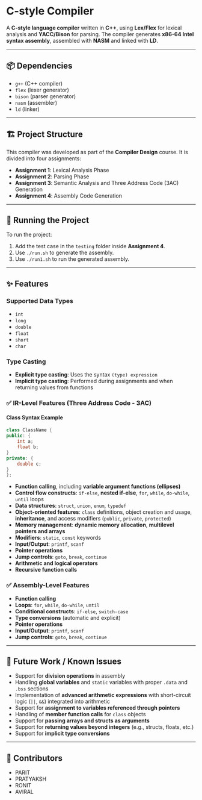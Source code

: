 # C-style Compiler

A **C-style language compiler** written in **C++**, using **Lex/Flex** for lexical analysis and **YACC/Bison** for parsing. The compiler generates **x86-64 Intel syntax assembly**, assembled with **NASM** and linked with **LD**.

---

## 📦 Dependencies

* `g++` (C++ compiler)
* `flex` (lexer generator)
* `bison` (parser generator)
* `nasm` (assembler)
* `ld` (linker)

---

## 🏗️ Project Structure

This compiler was developed as part of the **Compiler Design** course. It is divided into four assignments:

* **Assignment 1**: Lexical Analysis Phase
* **Assignment 2**: Parsing Phase
* **Assignment 3**: Semantic Analysis and Three Address Code (3AC) Generation
* **Assignment 4**: Assembly Code Generation

---

## 🚀 Running the Project

To run the project:

1. Add the test case in the `testing` folder inside **Assignment 4**.
2. Use `./run.sh` to generate the assembly.
3. Use `./run1.sh` to run the generated assembly.

---

## ✨ Features

### Supported Data Types

* `int`
* `long`
* `double`
* `float`
* `short`
* `char`

### Type Casting

* **Explicit type casting**: Uses the syntax `(type) expression`
* **Implicit type casting**: Performed during assignments and when returning values from functions

### ✅ IR-Level Features (Three Address Code - 3AC)

#### Class Syntax Example

```cpp
class ClassName {
public: {
    int a;
    float b;
}
private: {
    double c;
}
};
```

* **Function calling**, including **variable argument functions (ellipses)**
* **Control flow constructs**: `if-else`, **nested if-else**, `for`, `while`, `do-while`, `until` loops
* **Data structures**: `struct`, `union`, `enum`, `typedef`
* **Object-oriented features**: `class` definitions, object creation and usage, **inheritance**, and access modifiers (`public`, `private`, `protected`)
* **Memory management**: **dynamic memory allocation**, **multilevel pointers and arrays**
* **Modifiers**: `static`, `const` keywords
* **Input/Output**: `printf`, `scanf`
* **Pointer operations**
* **Jump controls**: `goto`, `break`, `continue`
* **Arithmetic and logical operators**
* **Recursive function calls**

### ✅ Assembly-Level Features

* **Function calling**
* **Loops**: `for`, `while`, `do-while`, `until`
* **Conditional constructs**: `if-else`, `switch-case`
* **Type conversions** (automatic and explicit)
* **Pointer operations**
* **Input/Output**: `printf`, `scanf`
* **Jump controls**: `goto`, `break`, `continue`

---

## 🧠 Future Work / Known Issues

* Support for **division operations** in assembly
* Handling **global variables** and `static` variables with proper `.data` and `.bss` sections
* Implementation of **advanced arithmetic expressions** with short-circuit logic (`||`, `&&`) integrated into arithmetic
* Support for **assignment to variables referenced through pointers**
* Handling of **member function calls** for `class` objects
* Support for **passing arrays and structs as arguments**
* Support for **returning values beyond integers** (e.g., structs, floats, etc.)
* Support for **implicit type conversions**

---

## 👥 Contributors

* PARIT
* PRATYAKSH
* RONIT
* AVIRAL
